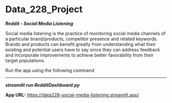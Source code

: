 # Data_228_Project
_**Reddit - Social Media Listening**_

Social media listening is the practice of monitoring social media channels of a particular brand/products, competitor presence and related keywords. Brands and products can benefit greatly from understanding what their existing and potential users have to say since they can address feedback and incorporate improvements to achieve better favorability from their target populations.

Run the app using the following command
_____
_**streamlit run RedditDashboard.py**_

**App URL:** https://data228-social-media-listening.streamlit.app/
